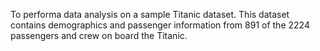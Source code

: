 To performa data analysis on a sample Titanic dataset. This dataset contains demographics and passenger information from 891 of the 2224 passengers and crew on board the Titanic.
